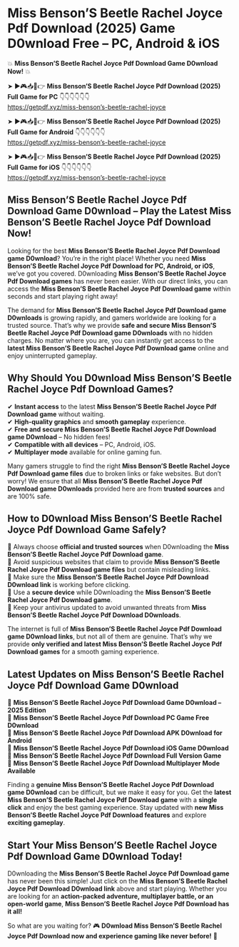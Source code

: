 # Miss Benson’S Beetle Rachel Joyce Pdf Download (2025) Game D0wnload Free – PC, Android & iOS

💥 **Miss Benson’S Beetle Rachel Joyce Pdf Download Game D0wnload Now!** 💥  

➤ ►🎮📥📱👉 **Miss Benson’S Beetle Rachel Joyce Pdf Download (2025) Full Game for PC** 👇👇👇👇👇👇  
https://getpdf.xyz/miss-benson’s-beetle-rachel-joyce  

➤ ►🎮📥📱👉 **Miss Benson’S Beetle Rachel Joyce Pdf Download (2025) Full Game for Android** 👇👇👇👇👇👇  
https://getpdf.xyz/miss-benson’s-beetle-rachel-joyce  

➤ ►🎮📥📱👉 **Miss Benson’S Beetle Rachel Joyce Pdf Download (2025) Full Game for iOS** 👇👇👇👇👇👇  
https://getpdf.xyz/miss-benson’s-beetle-rachel-joyce  

## Miss Benson’S Beetle Rachel Joyce Pdf Download Game D0wnload – Play the Latest Miss Benson’S Beetle Rachel Joyce Pdf Download Now!

Looking for the best **Miss Benson’S Beetle Rachel Joyce Pdf Download game D0wnload**? You’re in the right place! Whether you need **Miss Benson’S Beetle Rachel Joyce Pdf Download for PC, Android, or iOS**, we’ve got you covered. D0wnloading **Miss Benson’S Beetle Rachel Joyce Pdf Download games** has never been easier. With our direct links, you can access the **Miss Benson’S Beetle Rachel Joyce Pdf Download game** within seconds and start playing right away!  

The demand for **Miss Benson’S Beetle Rachel Joyce Pdf Download game D0wnloads** is growing rapidly, and gamers worldwide are looking for a trusted source. That’s why we provide **safe and secure Miss Benson’S Beetle Rachel Joyce Pdf Download game D0wnloads** with no hidden charges. No matter where you are, you can instantly get access to the **latest Miss Benson’S Beetle Rachel Joyce Pdf Download game** online and enjoy uninterrupted gameplay.  

## **Why Should You D0wnload Miss Benson’S Beetle Rachel Joyce Pdf Download Games?**  

✔ **Instant access** to the latest **Miss Benson’S Beetle Rachel Joyce Pdf Download game** without waiting.  
✔ **High-quality graphics** and **smooth gameplay** experience.  
✔ **Free and secure Miss Benson’S Beetle Rachel Joyce Pdf Download game D0wnload** – No hidden fees!  
✔ **Compatible with all devices** – PC, Android, iOS.  
✔ **Multiplayer mode** available for online gaming fun.  

Many gamers struggle to find the right **Miss Benson’S Beetle Rachel Joyce Pdf Download game files** due to broken links or fake websites. But don’t worry! We ensure that all **Miss Benson’S Beetle Rachel Joyce Pdf Download game D0wnloads** provided here are from **trusted sources** and are 100% safe.  

## **How to D0wnload Miss Benson’S Beetle Rachel Joyce Pdf Download Game Safely?**  

📌 Always choose **official and trusted sources** when D0wnloading the **Miss Benson’S Beetle Rachel Joyce Pdf Download game**.  
📌 Avoid suspicious websites that claim to provide **Miss Benson’S Beetle Rachel Joyce Pdf Download game files** but contain misleading links.  
📌 Make sure the **Miss Benson’S Beetle Rachel Joyce Pdf Download D0wnload link** is working before clicking.  
📌 Use a **secure device** while D0wnloading the **Miss Benson’S Beetle Rachel Joyce Pdf Download game**.  
📌 Keep your antivirus updated to avoid unwanted threats from **Miss Benson’S Beetle Rachel Joyce Pdf Download D0wnloads**.  

The internet is full of **Miss Benson’S Beetle Rachel Joyce Pdf Download game D0wnload links**, but not all of them are genuine. That’s why we provide **only verified and latest Miss Benson’S Beetle Rachel Joyce Pdf Download games** for a smooth gaming experience.  

## **Latest Updates on Miss Benson’S Beetle Rachel Joyce Pdf Download Game D0wnload**  

🔹 **Miss Benson’S Beetle Rachel Joyce Pdf Download Game D0wnload – 2025 Edition**  
🔹 **Miss Benson’S Beetle Rachel Joyce Pdf Download PC Game Free D0wnload**  
🔹 **Miss Benson’S Beetle Rachel Joyce Pdf Download APK D0wnload for Android**  
🔹 **Miss Benson’S Beetle Rachel Joyce Pdf Download iOS Game D0wnload**  
🔹 **Miss Benson’S Beetle Rachel Joyce Pdf Download Full Version Game**  
🔹 **Miss Benson’S Beetle Rachel Joyce Pdf Download Multiplayer Mode Available**  

Finding a **genuine Miss Benson’S Beetle Rachel Joyce Pdf Download game D0wnload** can be difficult, but we make it easy for you. Get the **latest Miss Benson’S Beetle Rachel Joyce Pdf Download game** with a **single click** and enjoy the best gaming experience. Stay updated with **new Miss Benson’S Beetle Rachel Joyce Pdf Download features** and explore **exciting gameplay**.  

## **Start Your Miss Benson’S Beetle Rachel Joyce Pdf Download Game D0wnload Today!**  

D0wnloading the **Miss Benson’S Beetle Rachel Joyce Pdf Download game** has never been this simple! Just click on the **Miss Benson’S Beetle Rachel Joyce Pdf Download D0wnload link** above and start playing. Whether you are looking for an **action-packed adventure, multiplayer battle, or an open-world game**, **Miss Benson’S Beetle Rachel Joyce Pdf Download has it all!**  

So what are you waiting for? 🎮 **D0wnload Miss Benson’S Beetle Rachel Joyce Pdf Download now and experience gaming like never before!** 🚀  